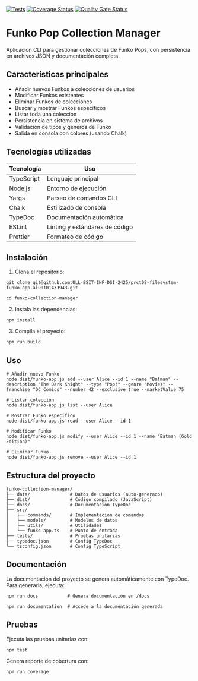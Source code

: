 [![Tests](https://github.com/ULL-ESIT-INF-DSI-2425/prct08-filesystem-funko-app-alu0101433943/actions/workflows/ci.yml/badge.svg)](https://github.com/ULL-ESIT-INF-DSI-2425/prct08-filesystem-funko-app-alu0101433943/actions/workflows/ci.yml)
[![Coverage Status](https://coveralls.io/repos/github/ULL-ESIT-INF-DSI-2425/prct08-filesystem-funko-app-alu0101433943/badge.svg?branch=main)](https://coveralls.io/github/ULL-ESIT-INF-DSI-2425/prct08-filesystem-funko-app-alu0101433943?branch=main)
[![Quality Gate Status](https://sonarcloud.io/api/project_badges/measure?project=ULL-ESIT-INF-DSI-2425_prct08-filesystem-funko-app-alu0101433943&metric=alert_status)](https://sonarcloud.io/summary/new_code?id=ULL-ESIT-INF-DSI-2425_prct08-filesystem-funko-app-alu0101433943)

# Funko Pop Collection Manager

Aplicación CLI para gestionar colecciones de Funko Pops, con persistencia en archivos JSON y documentación completa.

## Características principales

- Añadir nuevos Funkos a colecciones de usuarios
- Modificar Funkos existentes
- Eliminar Funkos de colecciones
- Buscar y mostrar Funkos específicos
- Listar toda una colección
- Persistencia en sistema de archivos
- Validación de tipos y géneros de Funko
- Salida en consola con colores (usando Chalk)

## Tecnologías utilizadas

| Tecnología       | Uso                          |
|------------------|------------------------------|
| TypeScript       | Lenguaje principal           |
| Node.js          | Entorno de ejecución         |
| Yargs            | Parseo de comandos CLI       |
| Chalk            | Estilizado de consola        |
| TypeDoc          | Documentación automática     |
| ESLint           | Linting y estándares de código |
| Prettier         | Formateo de código           |

## Instalación

1. Clona el repositorio:
```
git clone git@github.com:ULL-ESIT-INF-DSI-2425/prct08-filesystem-funko-app-alu0101433943.git

cd funko-collection-manager
```
2. Instala las dependencias:
```
npm install
```
3. Compila el proyecto:
```
npm run build
```

## Uso
```
# Añadir nuevo Funko
node dist/funko-app.js add --user Alice --id 1 --name "Batman" --description "The Dark Knight" --type "Pop!" --genre "Movies" --franchise "DC Comics" --number 42 --exclusive true --marketValue 75

# Listar colección
node dist/funko-app.js list --user Alice

# Mostrar Funko específico
node dist/funko-app.js read --user Alice --id 1

# Modificar Funko
node dist/funko-app.js modify --user Alice --id 1 --name "Batman (Gold Edition)"

# Eliminar Funko
node dist/funko-app.js remove --user Alice --id 1
```

## Estructura del proyecto
```
funko-collection-manager/
├── data/               # Datos de usuarios (auto-generado)
├── dist/               # Código compilado (JavaScript)
├── docs/               # Documentación TypeDoc
├── src/
│   ├── commands/       # Implementación de comandos
│   ├── models/         # Modelos de datos
│   ├── utils/          # Utilidades
│   └── funko-app.ts    # Punto de entrada
├── tests/              # Pruebas unitarias
├── typedoc.json        # Config TypeDoc
└── tsconfig.json       # Config TypeScript
```

## Documentación
La documentación del proyecto se genera automáticamente con TypeDoc. Para generarla, ejecuta:
```
npm run docs           # Genera documentación en /docs

npm run documentation  # Accede a la documentación generada
```

## Pruebas
Ejecuta las pruebas unitarias con:
```
npm test
```
Genera reporte de cobertura con:
```
npm run coverage
```
